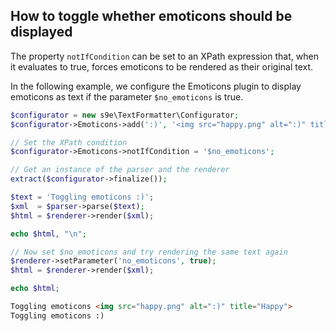 ## How to toggle whether emoticons should be displayed

The property `notIfCondition` can be set to an XPath expression that, when it evaluates to true, forces emoticons to be rendered as their original text.

In the following example, we configure the Emoticons plugin to display emoticons as text if the parameter `$no_emoticons` is true.

```php
$configurator = new s9e\TextFormatter\Configurator;
$configurator->Emoticons->add(':)', '<img src="happy.png" alt=":)" title="Happy">');

// Set the XPath condition
$configurator->Emoticons->notIfCondition = '$no_emoticons';

// Get an instance of the parser and the renderer
extract($configurator->finalize());

$text = 'Toggling emoticons :)';
$xml  = $parser->parse($text);
$html = $renderer->render($xml);

echo $html, "\n";

// Now set $no_emoticons and try rendering the same text again
$renderer->setParameter('no_emoticons', true);
$html = $renderer->render($xml);

echo $html;
```
```html
Toggling emoticons <img src="happy.png" alt=":)" title="Happy">
Toggling emoticons :)
```
